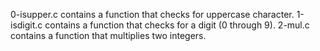 0-isupper.c contains a function that checks for uppercase character.
 1-isdigit.c contains  a function that checks for a digit (0 through 9).
2-mul.c contains  a function that multiplies two integers.
